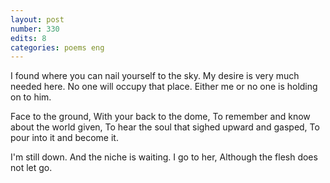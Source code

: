 ```yaml
---
layout: post
number: 330
edits: 8
categories: poems eng
---
```


I found where you can nail yourself to the sky.
My desire is very much needed here.
No one will occupy that place. 
Either me or no one is holding on to him.

Face to the ground, 
With your back to the dome,
To remember and know about the world given,
To hear the soul that sighed upward and gasped,
To pour into it and become it.
 
I'm still down. 
And the niche is waiting.
I go to her,
Although the flesh does not let go.
